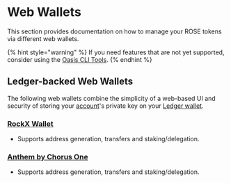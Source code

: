 # Web Wallets

This section provides documentation on how to manage your ROSE tokens via different web wallets.

{% hint style="warning" %}
If you need features that are not yet supported, consider using the [Oasis CLI Tools](oasis-cli-tools/).
{% endhint %}

## Ledger-backed Web Wallets

The following web wallets combine the simplicity of a web-based UI and security of storing your [account](terminology.md#account)'s private key on your [Ledger wallet](holding-rose-tokens/ledger-wallet.md).

### [RockX Wallet](https://oasis-wallet.rockx.com/)

* Supports address generation, transfers and staking/delegation.

### [Anthem by Chorus One](https://anthem.chorus.one/)

* Supports address generation, transfers and staking/delegation.

